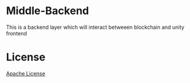 # Middle-Backend
This is a backend layer which will interact betweeen blockchain and unity frontend

# License
[Apache License](LICENSE)
